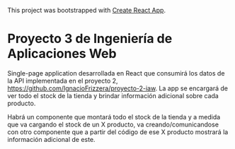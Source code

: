 This project was bootstrapped with [Create React App](https://github.com/facebook/create-react-app).

# Proyecto 3 de Ingeniería de Aplicaciones Web

Single-page application desarrollada en React que consumirá los datos de la API implementada en el proyecto 2, https://github.com/IgnacioFrizzera/proyecto-2-iaw. La app se encargará de ver todo el stock de la tienda y brindar información adicional sobre cada producto.

Habrá un componente que montará todo el stock de la tienda y a medida que va cargando el stock de un X producto, va creando/comunicandose con otro componente que a partir del código de ese X producto mostrará la información adicional de este.

